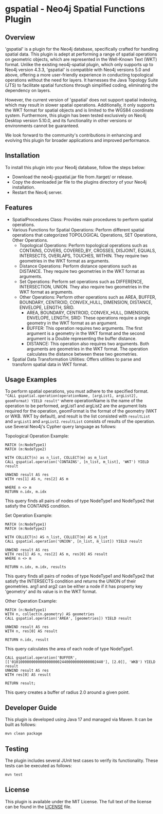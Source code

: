 # gspatial - Neo4j Spatial Functions Plugin
## Overview
'gspatial' is a plugin for the Neo4j database, specifically crafted for handling spatial data.
This plugin is adept at performing a range of spatial operations on geometric objects, which are represented in the Well-Known Text (WKT) format.
Unlike the existing neo4j-spatial plugin, which only supports up to Neo4j version 4.3.3, 'gspatial' is compatible with Neo4j versions 5.0 and above, offering a more user-friendly experience in conducting topological operations without the need for layers.
It harnesses the Java Topology Suite (JTS) to facilitate spatial functions through simplified coding, eliminating the dependency on layers.

However, the current version of 'gspatial' does not support spatial indexing, which may result in slower spatial operations.
Additionally, it only supports the WKT format for spatial objects and is limited to the WGS84 coordinate system.
Furthermore, this plugin has been tested exclusively on Neo4j Desktop version 5.10.0, and its functionality in other versions or environments cannot be guaranteed.

We look forward to the community's contributions in enhancing and evolving this plugin for broader applications and improved performance.

## Installation
To install this plugin into your Neo4j database, follow the steps below:

- Download the neo4j-gspatial.jar file from /target/ or release.
- Copy the downloaded jar file to the plugins directory of your Neo4j installation.
- Restart the Neo4j server.

## Features
- SpatialProcedures Class: Provides main procedures to perform spatial operations.
- Various Functions for Spatial Operations: Perform different spatial operations that categorized TOPOLOGICAL Operations, SET Operations, Other Operations.
  - Topological Operations: Perform topological operations such as CONTAINS, COVERS, COVERED_BY, CROSSES, DISJOINT, EQUALS, INTERSECTS, OVERLAPS, TOUCHES, WITHIN. They require two geometries in the WKT format as arguments.
  - Distance Operations: Perform distance operations such as DISTANCE. They require two geometries in the WKT format as arguments.
  - Set Operations: Perform set operations such as DIFFERENCE, INTERSECTION, UNION. They also require two geometries in the WKT format as arguments.
  - Other Operations: Perform other operations such as AREA, BUFFER, BOUNDARY, CENTROID, CONVEX_HULL, DIMENSION, DISTANCE, ENVELOPE, LENGTH, SRID.
    - AREA, BOUNDARY, CENTROID, CONVEX_HULL, DIMENSION, ENVELOPE, LENGTH, SRID: These operations require a single geometry in the WKT format as an argument.
    - BUFFER: This operation requires two arguments. The first argument is a geometry in the WKT format and the second argument is a Double representing the buffer distance.
    - DISTANCE: This operation also requires two arguments. Both arguments are geometries in the WKT format. The operation calculates the distance between these two geometries.
- Spatial Data Transformation Utilities: Offers utilities to parse and transform spatial data in WKT format.

## Usage Examples
To perform spatial operations, you must adhere to the specified format.\
`"CALL gspatial.operation(operationName, [argList1, argList2], geomFormat) YIELD result"`
where operationName is the name of the operation to be performed,
argList1 and argList2 are the argument lists required for the operation,
geomFormat is the format of the geometry (WKT or WKB. WKT by default),
and result is the list consisted with `resultList` and `argList1` and `argList2`.
`resultList` consists of results of the operation.
use Several Neo4j's Cypher query language as follows:

Topological Operation Example:
``` Cypher
MATCH (n:NodeType1)
MATCH (m:NodeType2)

WITH COLLECT(n) as n_list, COLLECT(m) as m_list
CALL gspatial.operation('CONTAINS', [n_list, m_list], 'WKT') YIELD result

UNWIND result AS res
WITH res[1] AS n, res[2] AS m

WHERE n <> m
RETURN n.idx, m.idx
```

This query finds all pairs of nodes of type NodeType1 and NodeType2 that satisfy the CONTAINS condition.

Set Operation Example:
```Cypher
MATCH (n:NodeType1)
MATCH (m:NodeType2)

WITH COLLECT(n) AS n_list, COLLECT(m) AS m_list                      
CALL gspatial.operation('UNION', [n_list, m_list]) YIELD result   
               
UNWIND result AS res
WITH res[1] AS n, res[2] AS m, res[0] AS result
WHERE n <> m
         
RETURN n.idx, m.idx, results
```

This query finds all pairs of nodes of type NodeType1 and NodeType2 that satisfy the INTERSECTS condition and returns the UNION of their geometries.
arg1 and arg2 can be either a node if it has property key 'geometry' and its value is in the WKT format.

Other Operation Example:
```Cypher
MATCH (n:NodeType1)
WITH n, collect(n.geometry) AS geometries
CALL gspatial.operation('AREA', [geometries]) YIELD result

UNWIND result AS res
WITH n, res[0] AS result

RETURN n.idx, result
```
This query calculates the area of each node of type NodeType1.

```Cypher
CALL gspatial.operation('BUFFER', [['010100000000000000000024400000000000002440'], [2.0]], 'WKB') YIELD result
UNWIND result AS res
WITH res[0] AS result

RETURN result;
```
This query creates a buffer of radius 2.0 around a given point.

## Developer Guide
This plugin is developed using Java 17 and managed via Maven. It can be built as follows:

```bash
mvn clean package
````

## Testing
The plugin includes several JUnit test cases to verify its functionality. These tests can be executed as follows:

```bash
mvn test
```

## License
This plugin is available under the MIT License. The full text of the license can be found in the [LICENSE](LICENSE.txt) file.
